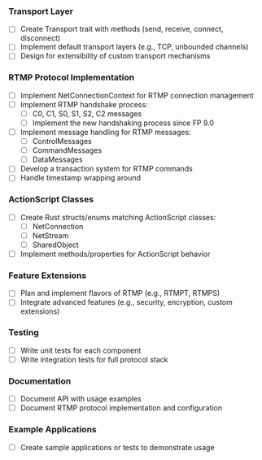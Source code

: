 ### Transport Layer
- [ ] Create Transport trait with methods (send, receive, connect, disconnect)
- [ ] Implement default transport layers (e.g., TCP, unbounded channels)
- [ ] Design for extensibility of custom transport mechanisms

### RTMP Protocol Implementation
- [ ] Implement NetConnectionContext for RTMP connection management
- [ ] Implement RTMP handshake process:
  - [ ] C0, C1, S0, S1, S2, C2 messages
  - [ ] Implement the new handshaking process since FP 9.0
- [ ] Implement message handling for RTMP messages:
  - [ ] ControlMessages
  - [ ] CommandMessages
  - [ ] DataMessages
- [ ] Develop a transaction system for RTMP commands
- [ ] Handle timestamp wrapping around

### ActionScript Classes
- [ ] Create Rust structs/enums matching ActionScript classes:
  - [ ] NetConnection
  - [ ] NetStream
  - [ ] SharedObject
- [ ] Implement methods/properties for ActionScript behavior

### Feature Extensions
- [ ] Plan and implement flavors of RTMP (e.g., RTMPT, RTMPS)
- [ ] Integrate advanced features (e.g., security, encryption, custom extensions)

### Testing
- [ ] Write unit tests for each component
- [ ] Write integration tests for full protocol stack

### Documentation
- [ ] Document API with usage examples
- [ ] Document RTMP protocol implementation and configuration

### Example Applications
- [ ] Create sample applications or tests to demonstrate usage